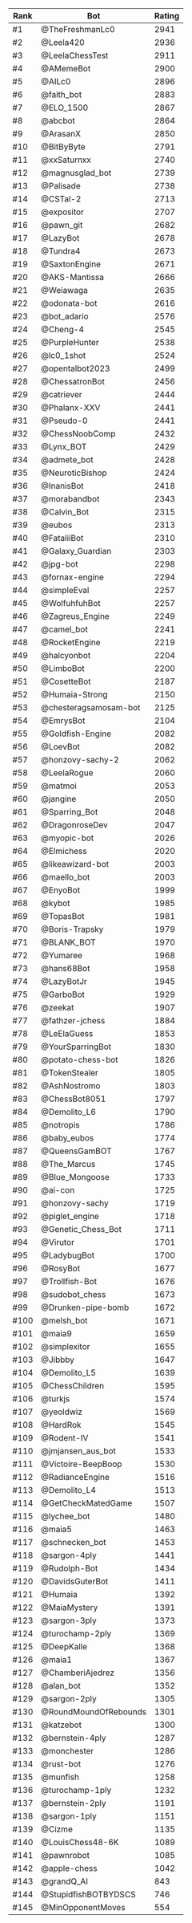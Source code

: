 Rank|Bot|Rating
---|---|---
#1|@TheFreshmanLc0|2941
#2|@Leela420|2936
#3|@LeelaChessTest|2911
#4|@AMemeBot|2900
#5|@AILc0|2896
#6|@faith_bot|2883
#7|@ELO_1500|2867
#8|@abcbot|2864
#9|@ArasanX|2850
#10|@BitByByte|2791
#11|@xxSaturnxx|2740
#12|@magnusglad_bot|2739
#13|@Palisade|2738
#14|@CSTal-2|2713
#15|@expositor|2707
#16|@pawn_git|2682
#17|@LazyBot|2678
#18|@Tundra4|2673
#19|@SaxtonEngine|2671
#20|@AKS-Mantissa|2666
#21|@Weiawaga|2635
#22|@odonata-bot|2616
#23|@bot_adario|2576
#24|@Cheng-4|2545
#25|@PurpleHunter|2538
#26|@lc0_1shot|2524
#27|@opentalbot2023|2499
#28|@ChessatronBot|2456
#29|@catriever|2444
#30|@Phalanx-XXV|2441
#31|@Pseudo-0|2441
#32|@ChessNoobComp|2432
#33|@Lynx_BOT|2429
#34|@admete_bot|2428
#35|@NeuroticBishop|2424
#36|@InanisBot|2418
#37|@morabandbot|2343
#38|@Calvin_Bot|2315
#39|@eubos|2313
#40|@FataliiBot|2310
#41|@Galaxy_Guardian|2303
#42|@jpg-bot|2298
#43|@fornax-engine|2294
#44|@simpleEval|2257
#45|@WolfuhfuhBot|2257
#46|@Zagreus_Engine|2249
#47|@camel_bot|2241
#48|@RocketEngine|2219
#49|@halcyonbot|2204
#50|@LimboBot|2200
#51|@CosetteBot|2187
#52|@Humaia-Strong|2150
#53|@chesteragsamosam-bot|2125
#54|@EmrysBot|2104
#55|@Goldfish-Engine|2082
#56|@LoevBot|2082
#57|@honzovy-sachy-2|2062
#58|@LeelaRogue|2060
#59|@matmoi|2053
#60|@jangine|2050
#61|@Sparring_Bot|2048
#62|@DragonroseDev|2047
#63|@myopic-bot|2026
#64|@Elmichess|2020
#65|@likeawizard-bot|2003
#66|@maello_bot|2003
#67|@EnyoBot|1999
#68|@kybot|1985
#69|@TopasBot|1981
#70|@Boris-Trapsky|1979
#71|@BLANK_BOT|1970
#72|@Yumaree|1968
#73|@hans68Bot|1958
#74|@LazyBotJr|1945
#75|@GarboBot|1929
#76|@zeekat|1907
#77|@fathzer-jchess|1884
#78|@LeElaGuess|1853
#79|@YourSparringBot|1830
#80|@potato-chess-bot|1826
#81|@TokenStealer|1805
#82|@AshNostromo|1803
#83|@ChessBot8051|1797
#84|@Demolito_L6|1790
#85|@notropis|1786
#86|@baby_eubos|1774
#87|@QueensGamBOT|1767
#88|@The_Marcus|1745
#89|@Blue_Mongoose|1733
#90|@ai-con|1725
#91|@honzovy-sachy|1719
#92|@piglet_engine|1718
#93|@Genetic_Chess_Bot|1711
#94|@Virutor|1701
#95|@LadybugBot|1700
#96|@RosyBot|1677
#97|@Trollfish-Bot|1676
#98|@sudobot_chess|1673
#99|@Drunken-pipe-bomb|1672
#100|@melsh_bot|1671
#101|@maia9|1659
#102|@simplexitor|1655
#103|@Jibbby|1647
#104|@Demolito_L5|1639
#105|@ChessChildren|1595
#106|@turkjs|1574
#107|@yeoldwiz|1569
#108|@HardRok|1545
#109|@Rodent-IV|1541
#110|@jmjansen_aus_bot|1533
#111|@Victoire-BeepBoop|1530
#112|@RadianceEngine|1516
#113|@Demolito_L4|1513
#114|@GetCheckMatedGame|1507
#115|@lychee_bot|1480
#116|@maia5|1463
#117|@schnecken_bot|1453
#118|@sargon-4ply|1441
#119|@Rudolph-Bot|1434
#120|@DavidsGuterBot|1411
#121|@Humaia|1392
#122|@MaiaMystery|1391
#123|@sargon-3ply|1373
#124|@turochamp-2ply|1369
#125|@DeepKalle|1368
#126|@maia1|1367
#127|@ChamberiAjedrez|1356
#128|@alan_bot|1352
#129|@sargon-2ply|1305
#130|@RoundMoundOfRebounds|1301
#131|@katzebot|1300
#132|@bernstein-4ply|1287
#133|@monchester|1286
#134|@rust-bot|1276
#135|@munfish|1258
#136|@turochamp-1ply|1232
#137|@bernstein-2ply|1191
#138|@sargon-1ply|1151
#139|@Cizme|1135
#140|@LouisChess48-6K|1089
#141|@pawnrobot|1085
#142|@apple-chess|1042
#143|@grandQ_AI|843
#144|@StupidfishBOTBYDSCS|746
#145|@MinOpponentMoves|554
